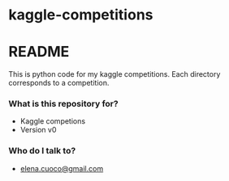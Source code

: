 kaggle-competitions
===================

 
# README #

This is python code for my kaggle competitions. Each directory corresponds to a competition.

### What is this repository for? ###

* Kaggle competions
* Version v0
 
 

### Who do I talk to? ###

 
* elena.cuoco@gmail.com
